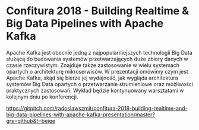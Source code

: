 
# Confitura 2018 - Building Realtime & Big Data Pipelines with Apache Kafka

Apache Kafka jest obecnie jedną z najpopularniejszych technologii Big Data służącą do budowania systemów przetwarzających duże zbiory danych w czasie rzeczywistym. Znajduje także zastosowanie w wielu systemach opartych o architekturę mikroserwisów. W prezentacji omówimy czym jest Apache Kafka, skąd się bierze jej wydajność, jak wygląda architektura systemów Big Data opartych o przetwarzanie strumieniowe oraz możliwości praktycznych zastosowań. Wykład będzie kontynuowany warsztatami w kolejnym dniu po konferencji.

https://gitpitch.com/radoslawszmit/confitura-2018-building-realtime-and-big-data-pipelines-with-apache-kafka-presentation/master?grs=github&t=beige